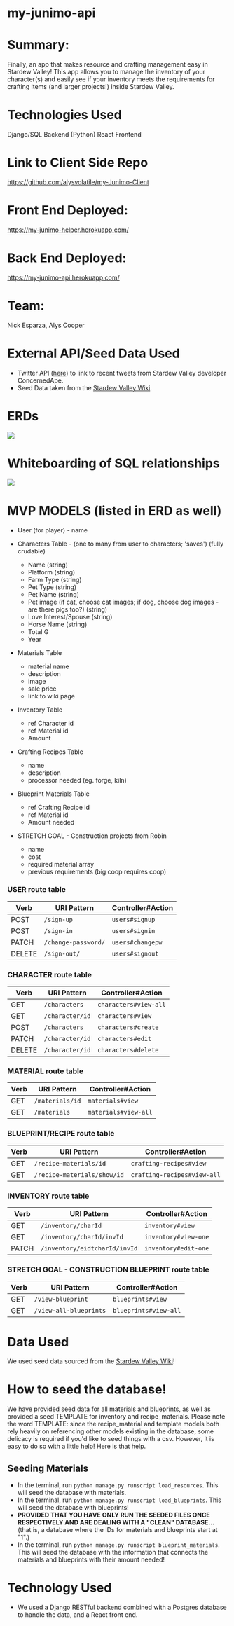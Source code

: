# my-junimo-api

# Summary: 
Finally, an app that makes resource and crafting management easy in Stardew Valley! This app allows you to manage the inventory of your character(s) and easily see if your inventory meets the requirements for crafting items (and larger projects!) inside Stardew Valley.

# Technologies Used
Django/SQL Backend (Python)
React Frontend

# Link to Client Side Repo
https://github.com/alysvolatile/my-Junimo-Client

# Front End Deployed:
https://my-junimo-helper.herokuapp.com/ 

# Back End Deployed: 
https://my-junimo-api.herokuapp.com/

# Team:
Nick Esparza, Alys Cooper

# External API/Seed Data Used
* Twitter API (<a href='https://developer.twitter.com/en/products/twitter-api'>here</a>) to link to recent tweets from Stardew Valley developer ConcernedApe.
* Seed Data taken from the <a href='https://stardewvalleywiki.com/'>Stardew Valley Wiki</a>.

# ERDs
<img src='./my-junimo-helper-erd.png' max-width='800px'/>

# Whiteboarding of SQL relationships
<img src='./Images/SQL_relationship_diagram.jpg' max-width='800px'/>

# MVP MODELS (listed in ERD as well)
* User (for player) - name
* Characters Table - (one to many from user to characters; 'saves') (fully crudable) 
    - Name (string)
    - Platform (string)
    - Farm Type (string)
    - Pet Type (string)
    - Pet Name (string)
    - Pet image (if cat, choose cat images; if dog, choose dog images - are there pigs too?) (string)
    - Love Interest/Spouse (string)
    - Horse Name (string)
    - Total G
    - Year 
* Materials Table
    - material name
    - description
    - image
    - sale price
    - link to wiki page
* Inventory Table
    - ref Character id
    - ref Material id
    - Amount 
* Crafting Recipes Table
    - name
    - description
    - processor needed (eg. forge, kiln)
* Blueprint Materials Table
    - ref Crafting Recipe id
    - ref Material id
    - Amount needed


* STRETCH GOAL - Construction projects from Robin 
    - name
    - cost
    - required material array
    - previous requirements (big coop requires coop)

### USER route table

| Verb   | URI Pattern            | Controller#Action |
|--------|------------------------|-------------------|
| POST   | `/sign-up`             | `users#signup`    |
| POST   | `/sign-in`             | `users#signin`    |
| PATCH  | `/change-password/`    | `users#changepw`  |
| DELETE | `/sign-out/`           | `users#signout`   |

### CHARACTER route table

| Verb   | URI Pattern            | Controller#Action |
|--------|------------------------|-------------------|
| GET    | `/characters` | `characters#view-all`   |
| GET    | `/character/id`        | `characters#view`   |
| POST   | `/characters`      | `characters#create`    |
| PATCH  | `/character/id`        | `characters#edit`  |
| DELETE | `/character/id`     | `characters#delete`   |

### MATERIAL route table

| Verb   | URI Pattern            | Controller#Action |
|--------|------------------------|-------------------|
| GET    | `/materials/id`        | `materials#view`   |
| GET    | `/materials`        | `materials#view-all`   |

### BLUEPRINT/RECIPE route table

| Verb   | URI Pattern            | Controller#Action |
|--------|------------------------|-------------------|
| GET    | `/recipe-materials/id`        | `crafting-recipes#view`   |
| GET    | `/recipe-materials/show/id`        | `crafting-recipes#view-all`   |

### INVENTORY route table

| Verb   | URI Pattern            | Controller#Action |
|--------|------------------------|-------------------|
| GET    | `/inventory/charId`        | `inventory#view`   |
| GET    | `/inventory/charId/invId`        | `inventory#view-one`   |
| PATCH    | `/inventory/eidtcharId/invId`        | `inventory#edit-one`   |


### STRETCH GOAL - CONSTRUCTION BLUEPRINT route table

| Verb   | URI Pattern            | Controller#Action |
|--------|------------------------|-------------------|
| GET    | `/view-blueprint`        | `blueprints#view`   |
| GET    | `/view-all-blueprints`        | `blueprints#view-all`   |

# Data Used 
We used seed data sourced from the <a href="https://stardewvalleywiki.com/Stardew_Valley_Wiki">Stardew Valley Wiki</a>!

# How to seed the database!

We have provided seed data for all materials and blueprints, as well as provided a seed TEMPLATE for inventory and recipe_materials. Please note the word TEMPLATE: since the recipe_material and template models both rely heavily on referencing other models existing in the database, some delicacy is required if you'd like to seed things with a csv. However, it is easy to do so with a little help! Here is that help.

## Seeding Materials
* In the terminal, run ```python manage.py runscript load_resources```. This will seed the database with materials.
* In the terminal, run ```python manage.py runscript load_blueprints```. This will seed the database with blueprints!
* <strong>PROVIDED THAT YOU HAVE ONLY RUN THE SEEDED FILES ONCE RESPECTIVELY AND ARE DEALING WITH A "CLEAN" DATABASE...</strong> (that is, a database where the IDs for materials and blueprints start at "1".)
* In the terminal, run ```python manage.py runscript blueprint_materials```. This will seed the database with the information that connects the materials and blueprints with their amount needed!

# Technology Used
* We used a Django RESTful backend combined with a Postgres database to handle the data, and a React front end.
